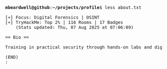 <pre>

<strong>mbeardwell@github</strong>:<strong>~/projects/profile</strong>$ less about.txt

[+] Focus: Digital Forensics | OSINT
[+] TryHackMe: Top 2% | 116 Rooms | 17 Badges
    (Stats updated: Thu, 07 Aug 2025 at 07:06:09)

== Bio ==

Training in practical security through hands-on labs and digital investigations.

(END)
:
</pre>
